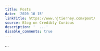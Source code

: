 ```yaml
---
title: Posts
date: '2020-10-15'
linkTitle: https://www.njtierney.com/post/
source: Blog on Credibly Curious
description: '  ...'
disable_comments: true
---
```

  ...